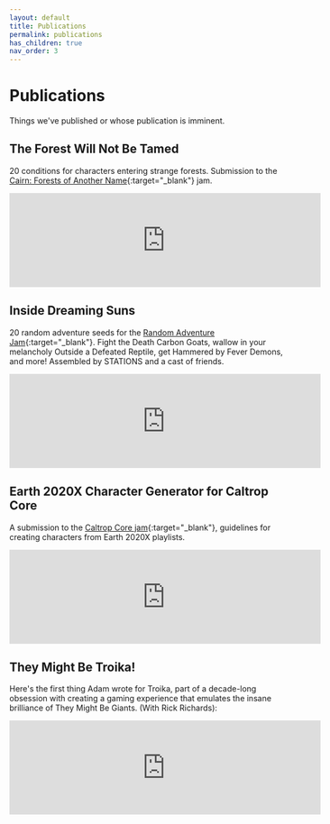 ```yaml
---
layout: default
title: Publications
permalink: publications
has_children: true
nav_order: 3
---
```


# Publications


Things we've published or whose publication is imminent.

## The Forest Will Not Be Tamed ##

20 conditions for characters entering strange forests. Submission to the [Cairn: Forests of Another Name](https://itch.io/jam/forests-of-another-name){:target="_blank"} jam.

<iframe frameborder="0" src="https://itch.io/embed/1481971?linkback=true&amp;bg_color=252624&amp;fg_color=F6F7F5&amp;link_color=4210FF&amp;border_color=363636" width="552" height="167"><a href="https://72stations.itch.io/the-forest-will-not-be-tamed">The Forest Will Not Be Tamed by 72stations</a></iframe>

## Inside Dreaming Suns
20 random adventure seeds for the [Random Adventure Jam](https://itch.io/jam/random-adventure-jam){:target="_blank"}. Fight the Death Carbon Goats, wallow in your melancholy Outside a Defeated Reptile, get Hammered by Fever Demons, and more! Assembled by STATIONS and a cast of friends.

<iframe frameborder="0" src="https://itch.io/embed/1417376?linkback=true&amp;bg_color=252624&amp;fg_color=F6F7F5&amp;link_color=4210FF&amp;border_color=363636" width="552" height="167"><a href="https://72stations.itch.io/inside-dreaming-suns">Inside Dreaming Suns by 72stations</a></iframe>

## Earth 2020X Character Generator for Caltrop Core
A submission to the [Caltrop Core jam](https://itch.io/jam/caltrop-jam){:target="_blank"}, guidelines for creating characters from Earth 2020X playlists.
<iframe frameborder="0" src="https://itch.io/embed/1336719?linkback=true&amp;bg_color=252624&amp;fg_color=F6F7F5&amp;link_color=4210FF&amp;border_color=363636" width="552" height="167"><a href="https://72stations.itch.io/earth2020x-character-caltrop">Earth 2020X Character Builder by 72stations</a></iframe>

## They Might Be Troika!
Here's the first thing Adam wrote for Troika, part of a decade-long obsession with creating a gaming experience that emulates the insane brilliance of They Might Be Giants. (With Rick Richards):
<iframe frameborder="0" src="https://itch.io/embed/672247?linkback=true&amp;bg_color=252624&amp;fg_color=F6F7F5&amp;link_color=4210FF&amp;border_color=363636" width="552" height="167"><a href="https://72stations.itch.io/they-might-be-troika">They Might Be Troika! by 72stations</a></iframe>

